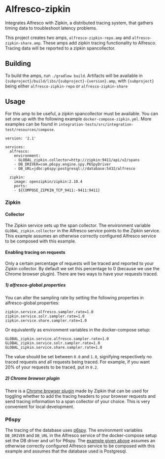 # Alfresco-zipkin

Integrates Alfresco with Zipkin, a distributed tracing system, that gathers timing data to troubleshoot latency problems.

This project creates two amps, `alfresco-zipkin-repo.amp` and `alfresco-zipkin-share.amp`.
These amps add zipkin tracing functionality to Alfresco. Tracing data will be reported to a zipkin spancollector.

## Building

To build the amps, run `./gradlew build`. 
Artifacts will be available in `{subproject}/build/libs/{subproject}-{version}.amp`, 
with `{subproject}` being either `alfresco-zipkin-repo` or `alfresco-zipkin-share` 

## Usage

For this amp to be useful, a zipkin spancollector must be available. 
You can set one up with the following example `docker-compose-zipkin.yml`. 
More examples can be found in `integration-tests/src/integration-test/resources/compose`. 

<a name="compose-example"></a>

```
version: '2.1'

services:
  alfresco:
    environment:
    - GLOBAL_zipkin.collector=http://zipkin:9411/api/v2/spans
    - DB_DRIVER=com.p6spy.engine.spy.P6SpyDriver
    - DB_URL=jdbc:p6spy:postgresql://database:5432/alfresco

  zipkin:
    image: openzipkin/zipkin:2.10.4
    ports:
    - ${COMPOSE_ZIPKIN_TCP_9411:-9411:9411}
```

### Zipkin

#### Collector

The Zipkin service sets up the span collector. 
The environment variable `GLOBAL_zipkin.collector` in the Alfresco service points to the Zipkin service. 
This example assumes an otherwise correctly configured Alfresco service to be composed with this example.

#### Enabling tracing on requests

Only a certain percentage of requests will be traced and reported to your Zipkin collector. By default we set this percentage to 0 (because we use the Chrome browser plugin). There are two ways to have your requests traced.

##### 1) alfresco-global.properties

You can alter the sampling rate by setting the following properties in alfresco-global.properties:
```
zipkin.service.alfresco.sampler.rate=1.0
zipkin.service.solr.sampler.rate=1.0
zipkin.service.share.sampler.rate=1.0
```
Or equivalently as environment variables in the docker-compose setup:
```
GLOBAL_zipkin.service.alfresco.sampler.rate=1.0
GLOBAL_zipkin.service.solr.sampler.rate=1.0
GLOBAL_zipkin.service.share.sampler.rate=1.0
```
The value should be set between `0.0` and `1.0`, signifying respectively no traced requests and all requests being traced. For example, if you want 20% of your requests to be traced, put in `0.2`.

##### 2) Chrome browser plugin

There is a [Chrome browser plugin](https://chrome.google.com/webstore/detail/zipkin-browser-extension/jdpmaacocdhbmkppghmgnjmfikeeldfe) made by Zipkin that can be used for toggling whether to add the tracing headers to your browser requests and send tracing information to a span collector of your choice. This is very convenient for local development. 


### P6spy

The tracing of the database uses [p6spy](https://github.com/openzipkin/brave/tree/master/instrumentation/p6spy).
The environment variables `DB_DRIVER` and `DB_URL` in the Alfresco service of the docker-compose setup set the DB driver and url for P6spy.
The [example given above](#compose-example) assumes an otherwise correctly configured Alfresco service to be composed with this example and assumes that the database used is Postgresql.




